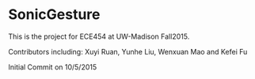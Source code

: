 # SonicGesture
This is the project for ECE454 at UW-Madison Fall2015.

Contributors including:
Xuyi Ruan, Yunhe Liu, Wenxuan Mao and Kefei Fu

Initial Commit on 10/5/2015
